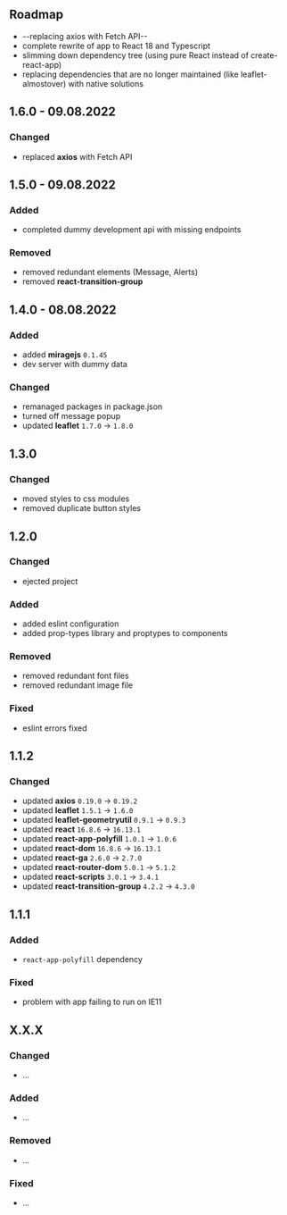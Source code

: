 ## Roadmap

* --replacing axios with Fetch API--
* complete rewrite of app to React 18 and Typescript
* slimming down dependency tree (using pure React instead of create-react-app)
* replacing dependencies that are no longer maintained (like leaflet-almostover) with native solutions

## 1.6.0 - 09.08.2022

### Changed

* replaced __axios__ with Fetch API

## 1.5.0 - 09.08.2022

### Added

* completed dummy development api with missing endpoints

### Removed

* removed redundant elements (Message, Alerts)
* removed __react-transition-group__

## 1.4.0 - 08.08.2022

### Added

* added __miragejs__ `0.1.45`
* dev server with dummy data

### Changed

* remanaged packages in package.json
* turned off message popup
* updated __leaflet__ `1.7.0` -> `1.8.0`

## 1.3.0

### Changed

* moved styles to css modules
* removed duplicate button styles

## 1.2.0

### Changed

* ejected project

### Added

* added eslint configuration
* added prop-types library and proptypes to components

### Removed

* removed redundant font files
* removed redundant image file

### Fixed

* eslint errors fixed

## 1.1.2

### Changed

* updated __axios__ `0.19.0` -> `0.19.2`
* updated __leaflet__ `1.5.1` -> `1.6.0`
* updated __leaflet-geometryutil__ `0.9.1` -> `0.9.3`
* updated __react__ `16.8.6` -> `16.13.1`
* updated __react-app-polyfill__ `1.0.1` -> `1.0.6`
* updated __react-dom__ `16.8.6` -> `16.13.1`
* updated __react-ga__ `2.6.0` -> `2.7.0`
* updated __react-router-dom__ `5.0.1` -> `5.1.2`
* updated __react-scripts__ `3.0.1` -> `3.4.1`
* updated __react-transition-group__ `4.2.2` -> `4.3.0`

## 1.1.1

### Added

* `react-app-polyfill` dependency

### Fixed

* problem with app failing to run on IE11

## X.X.X

### Changed

* ...

### Added

* ...

### Removed

* ...

### Fixed

* ...
